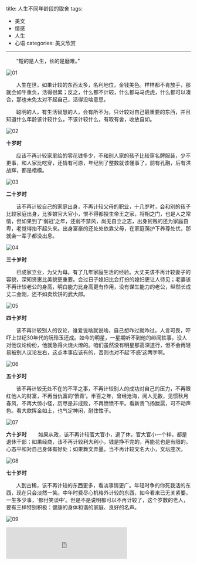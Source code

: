 title: 人生不同年龄段的取舍
tags: 
  - 美文 
  - 情感
  - 人生
  - 心语
categories: 美文欣赏
---

&#160; &#160; &#160; &#160;“短的是人生，长的是磨难。”

![01](/static/images/2015-01-31/01.jpg)

&#160; &#160; &#160; &#160;人生在世，如果计较的东西太多，名利地位，金钱美色。样样都不肯放手，那就会如牛重负，活得很累；反之，什么都不计较，什么都马马虎虎，什么都可以凑合，那也未免太对不起自己，活得没啥意思。
<!-- more -->

&#160; &#160; &#160; &#160;聪明的人，有生活智慧的人，会有所不为，只计较对自己最重要的东西，并且知道什么年龄该计较什么，不该计较什么，有取有舍，收放自如。

![02](/static/images/2015-01-31/02.jpg)


**十岁时**

&#160; &#160; &#160; &#160;应该不再计较家里给的零花钱多少，不和别人家的孩子比较穿名牌服装，少不更事，和人家比吃穿，还情有可原，年纪到了整数就该懂事了，前有孔融，后有洪战辉，都是楷模。

![03](/static/images/2015-01-31/03.jpg)

**二十岁时**

&#160; &#160; &#160; &#160;该不再计较自己的家庭出身，不再计较父母的职业，十几岁时，会和别的孩子比较家庭出身，比爹娘官大官小，恨不得都投生帝王之家，将相之门，也是人之常情，但如果到了‘弱冠’之年，还弱不禁风，尚无自立之志，出身贫贱的还为家庭自卑，老觉得抬不起头来。出身富豪的还处处依靠父母，在家庭荫护下养尊处优，那就会一辈子都没出息。

![04](/static/images/2015-01-31/04.jpg)

**三十岁时**

&#160; &#160; &#160; &#160;已成家立业，为父为母。有了几年家庭生活的经验。大丈夫该不再计较妻子的容貌，深知贤惠比美貌更重要。会过日子媳妇比会打扮的媳妇更让人待见；老婆该不再计较老公的身高，明白能力比身高更有作用，没有谋生能力的老公，纵然长成丈二金刚，还不如卖炊饼的武大郎。

![05](/static/images/2015-01-31/05.jpg)

**四十岁时**

&#160; &#160; &#160; &#160;该不再计较别人的议论，谁爱说啥就说啥，自己想咋过就咋过。人言可畏，吓吓上世纪30年代的阮玲玉还成。如今的明星，一星期听不到他的绯闻轶事，没人对他议论纷纷，他就急得火烧火燎的。咱们虽然没有明星那高深道行，但不会再轻易被别人议论左右，这点本事应该有的，否则也对不起‘不惑’这两字啊。

![06](/static/images/2015-01-31/06.jpg)

**五十岁时**

&#160; &#160; &#160; &#160;该不再计较无处不在的不平之事，不再计较别人的成功对自己的压力，不再眼红他人的财富，不再当仇富的‘愤青’。半百之年，曾经沧海，阅人无数，见惯秋月春风，不再大惊小怪，历尽是非成败，不再愤愤不平。看新贵飞扬跋扈，可不动声色。看大款挥金如土，也气定神闲，耐住性子。

![07](/static/images/2015-01-31/07.jpg)


**六十岁时**
&#160; &#160; &#160; &#160;如果从政，该不再计较官大官小，退了休，官大官小一个样，都是退休干部；如果经商，该不再计较利大利小，钱是挣不完的，再能花也是有限的。心态平和对自己身体有好处；如果舞文弄墨，当不再计较文名大小，文坛座次。

![08](/static/images/2015-01-31/08.jpg)


**七十岁时**

&#160; &#160; &#160; &#160;人到古稀，该不再计较的东西更多，看淡事情更广。年轻时争的你死我活的东西，现在只会淡然一笑。中年时费尽心机格外计较的东西，如今看来已无关紧要。一生多少事，‘都付笑谈中’。但是不是说明都可以不再计较了，这个岁数的老人，要有三样特别积极：健康的身体和谐的家庭、良好的名声。

![09](/static/images/2015-01-31/09.jpg)

<iframe frameborder="no" border="0" marginwidth="0" marginheight="0" width=330 height=86 src="http://music.163.com/outchain/player?type=2&id=5079881&auto=1&height=66"></iframe>